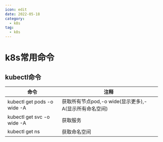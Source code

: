 ```yaml
---
icon: edit
date: 2022-05-18
category:
  - k8s
tag:
  - k8s
---
```



# k8s常用命令

## kubectl命令

命令|注释
---|---
kubectl get pods -o wide -A|获取所有节点pod,-o wide(显示更多),-A(显示所有命名空间)
kubectl get svc -o wide -A|获取服务
kubectl get ns|获取命名空间


